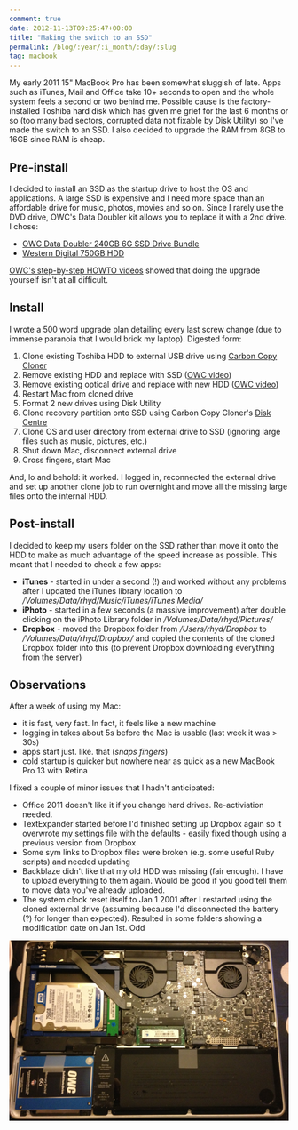 ```yaml
---
comment: true
date: 2012-11-13T09:25:47+00:00
title: "Making the switch to an SSD"
permalink: /blog/:year/:i_month/:day/:slug
tag: macbook
---
```

<p>My early 2011 15" MacBook Pro has been somewhat sluggish of late. Apps such as iTunes, Mail and Office take 10+ seconds to open and the whole system feels a second or two behind me. Possible cause is the factory-installed Toshiba hard disk which has given me grief for the last 6 months or so (too many bad sectors, corrupted data not fixable by Disk Utility) so I've made the switch to an SSD. I also decided to upgrade the RAM from 8GB to 16GB since RAM is cheap.</p>

<h2 id="preinstall">Pre-install</h2>

<p>I decided to install an SSD as the startup drive to host the OS and applications. A large SSD is expensive and I need more space than an affordable drive for music, photos, movies and so on. Since I rarely use the DVD drive, OWC's Data Doubler kit allows you to replace it with a 2nd drive. I chose:</p>

<ul>
<li><a href="http://eshop.macsales.com/item/OWC/DDMBSSD240/">OWC Data Doubler 240GB 6G SSD Drive Bundle</a></li>
<li><a href="http://wdc.com/en/products/products.aspx?id=800">Western Digital 750GB HDD</a></li>
</ul>

<p><a href="http://eshop.macsales.com/installvideos/macbookpro_15_unibody_early11/">OWC's step-by-step HOWTO videos</a> showed that doing the upgrade yourself isn't at all difficult.</p>

<h2 id="install">Install</h2>

<p>I wrote a 500 word upgrade plan detailing every last screw change (due to immense paranoia that I would brick my laptop). Digested form:</p>

<ol>
<li>Clone existing Toshiba HDD to external USB drive using <a href="http://www.bombich.com">Carbon Copy Cloner</a></li>
<li>Remove existing HDD and replace with SSD (<a href="http://eshop.macsales.com/installvideos/macbookpro_15_unibody_early11_hd_h/">OWC video</a>)</li>
<li>Remove existing optical drive and replace with new HDD (<a href="http://eshop.macsales.com/installvideos/macbookpro_15_unibody_early11_dd/">OWC video</a>)</li>
<li>Restart Mac from cloned drive</li>
<li>Format 2 new drives using Disk Utility</li>
<li>Clone recovery partition onto SSD using Carbon Copy Cloner's <a href="http://www.bombich.com/software/docs/CCC/en.lproj/advanced-strategies/the-disk-center.html">Disk Centre</a></li>
<li>Clone OS and user directory from external drive to SSD (ignoring large files such as music, pictures, etc.)</li>
<li>Shut down Mac, disconnect external drive</li>
<li>Cross fingers, start Mac</li>
</ol>

<p>And, lo and behold: it worked. I logged in, reconnected the external drive and set up another clone job to run overnight and move all the missing large files onto the internal HDD.</p>

<h2 id="postinstall">Post-install</h2>

<p>I decided to keep my users folder on the SSD rather than move it onto the HDD to make as much advantage of the speed increase as possible. This meant that I needed to check a few apps:</p>

<ul>
<li><strong>iTunes</strong> - started in under a second (!) and worked without any problems after I updated the iTunes library location to <em>/Volumes/Data/rhyd/Music/iTunes/iTunes Media/</em></li>
<li><strong>iPhoto</strong> -  started in a few seconds (a massive improvement) after double clicking on the iPhoto Library folder in <em>/Volumes/Data/rhyd/Pictures/</em></li>
<li><strong>Dropbox</strong> - moved the Dropbox folder from <em>/Users/rhyd/Dropbox</em> to <em>/Volumes/Data/rhyd/Dropbox/</em> and copied the contents of the cloned Dropbox folder into this (to prevent Dropbox downloading everything from the server)</li>
</ul>

<h2 id="observations">Observations</h2>

<p>After a week of using my Mac:</p>

<ul>
<li>it is fast, very fast. In fact, it feels like a new machine</li>
<li>logging in takes about 5s before the Mac is usable (last week it was > 30s)</li>
<li>apps start just. like. that (<em>snaps fingers</em>)</li>
<li>cold startup is quicker but nowhere near as quick as a new MacBook Pro 13 with Retina</li>
</ul>

<p>I fixed a couple of minor issues that I hadn't anticipated:</p>

<ul>
<li>Office 2011 doesn't like it if you change hard drives. Re-activiation needed.</li>
<li>TextExpander started before I'd finished setting up Dropbox again so it overwrote my settings file with the defaults - easily fixed though using a previous version from Dropbox</li>
<li>Some sym links to Dropbox files were broken (e.g. some useful Ruby scripts) and needed updating</li>
<li>Backblaze didn't like that my old HDD was missing (fair enough). I have to upload everything to them again. Would be good if you good tell them to move data you've already uploaded.  </li>
<li>The system clock reset itself to Jan 1 2001 after I restarted using the cloned external drive (assuming because I'd disconnected the battery (?) for longer than expected). Resulted in some folders showing a modification date on Jan 1st. Odd</li>
</ul>
  
<img src="/img/ssd+after.png" class="img-fluid" alt="TBC" loading="lazy">
